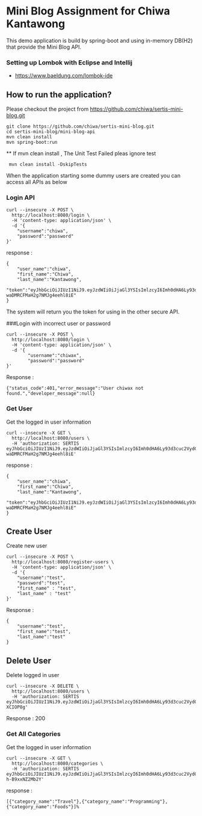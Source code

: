 # Mini Blog Assignment for Chiwa Kantawong

This demo application is build by spring-boot and using in-memory DB(H2)  that provide the Mini Blog API.

### Setting up Lombok with Eclipse and Intellij

- https://www.baeldung.com/lombok-ide

## How to run the application?

Please checkout the project from https://github.com/chiwa/sertis-mini-blog.git

~~~
git clone https://github.com/chiwa/sertis-mini-blog.git
cd sertis-mini-blog/mini-blog-api
mvn clean install
mvn spring-boot:run

~~~


** If mvn clean install , The Unit Test Failed pleas ignore test

~~~
 mvn clean install -DskipTests
~~~

When the application starting some dummy users are created you can access all APIs as below

### Login API

~~~
curl --insecure -X POST \
  http://localhost:8080/login \
  -H 'content-type: application/json' \
  -d '{
	"username":"chiwa",
	"password":"password"
}'
~~~

response : 

~~~
{ 
    "user_name":"chiwa",
    "first_name":"Chiwa",
    "last_name":"Kantawong",
    "token":"eyJhbGciOiJIUzI1NiJ9.eyJzdWIiOiJjaGl3YSIsImlzcyI6Imh0dHA6Ly93d3cuc2VydGlzLmNvLnRoIiwiaWF0IjoxNjE1NjE5MzYzLCJleHAiOjE2MTU2MzczNjN9.fGOTxwx1eRTpdr4Lx-waDMRCFMaH2g7NMJg4eehl8iE"
}
~~~

The system will return you the token for using in the other secure API.

###Login with incorrect user or password

~~~
curl --insecure -X POST \
  http://localhost:8080/login \
  -H 'content-type: application/json' \
  -d '{
        "username":"chiwax",
        "password":"password"
}'
~~~

Response :

~~~
{"status_code":401,"error_message":"User chiwax not found.","developer_message":null}
~~~


### Get User
Get the logged in user information

~~~
curl --insecure -X GET \
  http://localhost:8080/users \
  -H 'authorization: SERTIS eyJhbGciOiJIUzI1NiJ9.eyJzdWIiOiJjaGl3YSIsImlzcyI6Imh0dHA6Ly93d3cuc2VydGlzLmNvLnRoIiwiaWF0IjoxNjE1NjE5MzYzLCJleHAiOjE2MTU2MzczNjN9.fGOTxwx1eRTpdr4Lx-waDMRCFMaH2g7NMJg4eehl8iE'
~~~

response :

~~~
{ 
    "user_name":"chiwa",
    "first_name":"Chiwa",
    "last_name":"Kantawong",
    "token":"eyJhbGciOiJIUzI1NiJ9.eyJzdWIiOiJjaGl3YSIsImlzcyI6Imh0dHA6Ly93d3cuc2VydGlzLmNvLnRoIiwiaWF0IjoxNjE1NjE5MzYzLCJleHAiOjE2MTU2MzczNjN9.fGOTxwx1eRTpdr4Lx-waDMRCFMaH2g7NMJg4eehl8iE"
}
~~~

## Create User
Create new user

~~~
curl --insecure -X POST \
  http://localhost:8080/register-users \
  -H 'content-type: application/json' \
  -d '{
	"username":"test",
	"password":"test",
	"first_name" : "test",
	"last_name" : "test"
}'
~~~

Response :

~~~
{
    "username":"test",
    "first_name":"test",
    "last_name":"test"
}
~~~

## Delete User
Delete logged in user

~~~
curl --insecure -X DELETE \
  http://localhost:8080/users \
  -H 'authorization: SERTIS eyJhbGciOiJIUzI1NiJ9.eyJzdWIiOiJjaGl3YSIsImlzcyI6Imh0dHA6Ly93d3cuc2VydGlzLmNvLnRoIiwiaWF0IjoxNjE1NjQ2NjQ0LCJleHAiOjE2MTU2NjQ2NDR9.rM0Z4FmX9eWTHKQ2JxzhkGxWPCENvmme4xg-XCIOP8g'
~~~

Response : 200

### Get All Categories
Get the logged in user information

~~~
curl --insecure -X GET \
  http://localhost:8080/categories \
  -H 'authorization: SERTIS eyJhbGciOiJIUzI1NiJ9.eyJzdWIiOiJjaGl3YSIsImlzcyI6Imh0dHA6Ly93d3cuc2VydGlzLmNvLnRoIiwiaWF0IjoxNjE1NjUwMTA4LCJleHAiOjE2MTU2NjgxMDh9.hsRKjylaBQImpeafv31bJasxuy2H7-h-B9xxNZ2Mb2Y'
~~~

response :

~~~
[{"category_name":"Travel"},{"category_name":"Programming"},{"category_name":"Foods"}]%
~~~
